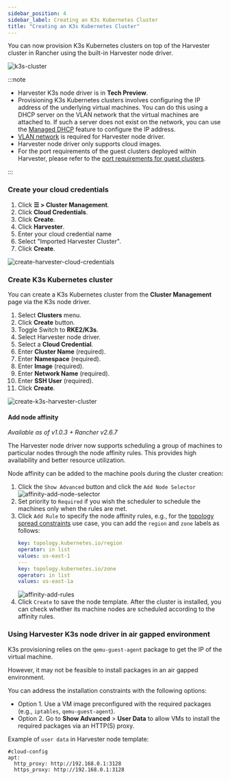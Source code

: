 ```yaml
---
sidebar_position: 4
sidebar_label: Creating an K3s Kubernetes Cluster
title: "Creating an K3s Kubernetes Cluster"
---
```


<head>
  <link rel="canonical" href="https://docs.harvesterhci.io/v1.6/rancher/node/k3s-cluster"/>
</head>

You can now provision K3s Kubernetes clusters on top of the Harvester cluster in Rancher using the built-in Harvester node driver.

![k3s-cluster](/img/v1.2/rancher/rke2-k3s-node-driver.png)

:::note

- Harvester K3s node driver is in **Tech Preview**.
- Provisioning K3s Kubernetes clusters involves configuring the IP address of the underlying virtual machines. You can do this using a DHCP server on the VLAN network that the virtual machines are attached to. If such a server does not exist on the network, you can use the [Managed DHCP](../../advanced/addons/managed-dhcp.md) feature to configure the IP address.
- [VLAN network](../../networking/harvester-network.md#vlan-network) is required for Harvester node driver.
- Harvester node driver only supports cloud images.
- For the port requirements of the guest clusters deployed within Harvester, please refer to the [port requirements for guest clusters](../../install/requirements.md#port-requirements-for-k3s-or-rkerke2-clusters).

:::

### Create your cloud credentials

1. Click **☰ > Cluster Management**.
2. Click **Cloud Credentials**.
3. Click **Create**.
4. Click **Harvester**.
5. Enter your cloud credential name
6. Select "Imported Harvester Cluster".
7. Click **Create**.

![create-harvester-cloud-credentials](/img/v1.2/rancher/create-cloud-credentials.png)

###  Create K3s Kubernetes cluster

You can create a K3s Kubernetes cluster from the **Cluster Management** page via the K3s node driver.

1. Select **Clusters** menu.
2. Click **Create** button.
3. Toggle Switch to **RKE2/K3s**.
4. Select Harvester node driver.
5. Select a **Cloud Credential**.
6. Enter **Cluster Name** (required).
7. Enter **Namespace** (required).
8. Enter **Image** (required).
9. Enter **Network Name** (required).
10. Enter **SSH User** (required).
11. Click **Create**.

![create-k3s-harvester-cluster](/img/v1.2/rancher/create-k3s-harvester-cluster.png)

#### Add node affinity

_Available as of v1.0.3 + Rancher v2.6.7_

The Harvester node driver now supports scheduling a group of machines to particular nodes through the node affinity rules. This provides high availability and better resource utilization.

Node affinity can be added to the machine pools during the cluster creation:

1. Click the `Show Advanced` button and click the `Add Node Selector`
   ![affinity-add-node-selector](/img/v1.2/rancher/affinity-rke2-add-node-selector.png)
2. Set priority to `Required` if you wish the scheduler to schedule the machines only when the rules are met.
3. Click `Add Rule` to specify the node affinity rules, e.g., for the [topology spread constraints](./node-driver.md#topology-spread-constraints) use case, you can add the `region` and `zone` labels as follows:
   ```yaml
   key: topology.kubernetes.io/region
   operator: in list 
   values: us-east-1
   ---
   key: topology.kubernetes.io/zone
   operator: in list 
   values: us-east-1a
   ```
   ![affinity-add-rules](/img/v1.2/rancher/affinity-rke2-add-rules.png)
4. Click `Create` to save the node template. After the cluster is installed, you can check whether its machine nodes are scheduled according to the affinity rules.


### Using Harvester K3s node driver in air gapped environment

K3s provisioning relies on the `qemu-guest-agent` package to get the IP of the virtual machine.

However, it may not be feasible to install packages in an air gapped environment.

You can address the installation constraints with the following options:

- Option 1. Use a VM image preconfigured with the required packages (e.g., `iptables`, `qemu-guest-agent`).
- Option 2. Go to **Show Advanced** > **User Data** to allow VMs to install the required packages via an HTTP(S) proxy.

Example of `user data` in Harvester node template:
```
#cloud-config
apt:
  http_proxy: http://192.168.0.1:3128
  https_proxy: http://192.168.0.1:3128
```
